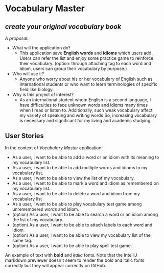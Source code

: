 # Vocabulary Master

## *create your original vocabulary book*

A *proposal*:
- What will the application do?
    - This application save **English** **words** and **idioms** which users add. 
    Users can refer the list and enjoy some practice game to reinforce their vocabulary. 
    (option: through attaching tag to each word and idiom, users can group their vocabulary by purpose.)
- Who will use it?
    - Anyone who worry about his or her vocabulary of English such as international students or 
    who want to learn terminologies of specific field like biology.
- Why is this project of interest?
    - As an international student whom English is a second language, I have difficulties to face unknown words and idioms 
    many times when I read or listen to. Additionally, such weak vocabulary affect my variety of speaking and writing words
    So, increasing vocabulary is necessary and significant for my living and academic studying.

## User Stories
In the context of *Vocabulary Master* application:
- As a user, I want to be able to add a word or an idiom with its meaning to my vocabulary list.
- As a user, I want to be able to add multiple words and idioms to my vocabulary list.
- As a user, I want to be able to view the list of my vocabulary.
- As a user, I want to be able to mark a word and idiom as remembered on my vocabulary list.
- As a user, I want to be able to delete a word and idiom from my vocabulary list
- As a user, I want to be able to play vocabulary test game among unremembered words and idiom.
- (option) As a user, I want to be able to search a word or an idiom among the list of my vocabulary.
- (option) As a user, I want to be able to attach labels to each word and idiom.
- (option) As a user, I want to be able to view my vocabulary list of the same tag.
- (option) As a user, I want to be able to play spell test game.

An example of text with **bold** and *italic* fonts.  Note that the IntelliJ markdown previewer doesn't seem to render 
the bold and italic fonts correctly but they will appear correctly on GitHub.